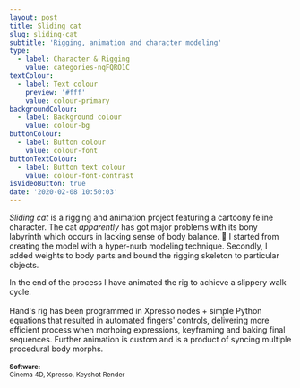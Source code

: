 ```yaml
---
layout: post
title: Sliding cat
slug: sliding-cat
subtitle: 'Rigging, animation and character modeling'
type:
  - label: Character & Rigging
    value: categories-nqFQRO1C
textColour:
  - label: Text colour
    preview: '#fff'
    value: colour-primary
backgroundColour:
  - label: Background colour
    value: colour-bg
buttonColour:
  - label: Button colour
    value: colour-font
buttonTextColour:
  - label: Button text colour
    value: colour-font-contrast
isVideoButton: true
date: '2020-02-08 10:50:03'
---
```

_Sliding cat_ is a rigging and animation project featuring a cartoony feline character. The cat _apparently_ has got major problems with its bony labyrinth which occurs in lacking sense of body balance. 🤕 I started from creating the model with a hyper-nurb modeling technique. Secondly, I added weights to body parts and bound the rigging skeleton to particular objects.
<!-- more -->
In the end of the process I have animated the rig to achieve a slippery walk cycle. <br><br>Hand's rig has been programmed in Xpresso nodes + simple Python equations that resulted in automated fingers' controls, delivering more efficient process when morhping expressions, keyframing and baking final sequences. Further animation is custom and is a product of syncing multiple procedural body morphs.<br><br><small><b>Software:</b><br>Cinema 4D, Xpresso, Keyshot Render</small>
